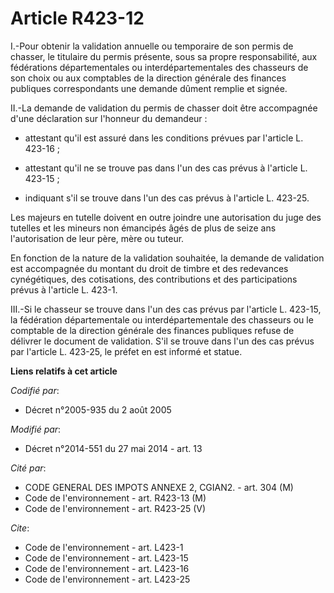 # Article R423-12

I.-Pour obtenir la validation annuelle ou temporaire de son permis de chasser, le titulaire du permis présente, sous sa
propre responsabilité, aux fédérations départementales ou interdépartementales des chasseurs de son choix ou aux comptables
de la direction générale des finances publiques correspondants une demande dûment remplie et signée. 

II.-La demande de validation du permis de chasser doit être accompagnée d'une déclaration sur l'honneur du demandeur :

- attestant qu'il est assuré dans les conditions prévues par l'article L. 423-16 ;

- attestant qu'il ne se trouve pas dans l'un des cas prévus à l'article L. 423-15 ;

- indiquant s'il se trouve dans l'un des cas prévus à l'article L. 423-25. 

Les majeurs en tutelle doivent en outre joindre une autorisation du juge des tutelles et les mineurs non émancipés âgés de
plus de seize ans l'autorisation de leur père, mère ou tuteur. 

En fonction de la nature de la validation souhaitée, la demande de validation est accompagnée du montant du droit de timbre
et des redevances cynégétiques, des cotisations, des contributions et des participations prévus à l'article L. 423-1. 

III.-Si le chasseur se trouve dans l'un des cas prévus par l'article L. 423-15, la fédération départementale ou
interdépartementale des chasseurs ou le comptable de la direction générale des finances publiques refuse de délivrer le
document de validation. S'il se trouve dans l'un des cas prévus par l'article L. 423-25, le préfet en est informé et statue.

**Liens relatifs à cet article**

_Codifié par_:

  - Décret n°2005-935 du 2 août 2005

_Modifié par_:

  - Décret n°2014-551 du 27 mai 2014 - art. 13

_Cité par_:

  - CODE GENERAL DES IMPOTS ANNEXE 2, CGIAN2. - art. 304 (M)
  - Code de l'environnement - art. R423-13 (M)
  - Code de l'environnement - art. R423-25 (V)

_Cite_:

  - Code de l'environnement - art. L423-1
  - Code de l'environnement - art. L423-15
  - Code de l'environnement - art. L423-16
  - Code de l'environnement - art. L423-25
